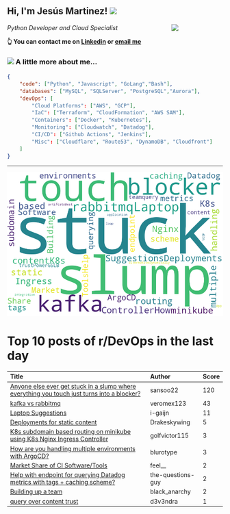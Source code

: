 <!--
**jmartinezl/jmartinezl** is a ✨ _special_ ✨ repository because its `README.md` (this file) appears on your GitHub profile.

Here are some ideas to get you started:

- 🔭 I’m currently working on ...
- 🌱 I’m currently learning ...
- 👯 I’m looking to collaborate on ...
- 🤔 I’m looking for help with ...
- 💬 Ask me about ...
- 📫 How to reach me: ...
- 😄 Pronouns: ...
- ⚡ Fun fact: ...
-->

<h2>Hi, I'm Jesús Martinez! <img src="https://media.giphy.com/media/WUlplcMpOCEmTGBtBW/giphy.gif" width="30"> </h2>
<img align='right' src="https://media.giphy.com/media/NytMLKyiaIh6VH9SPm/giphy.gif" width="120">
<p><em>Python Developer and Cloud Specialist
</em></p>

**👆 You can contact me on [Linkedin](https://www.linkedin.com/in/jes%C3%BAs-martinez-2b7b10104/) or [email me](mailto:jesus.mtz.lorenzo@gmail.com)**

### <img src="https://media.giphy.com/media/VgCDAzcKvsR6OM0uWg/giphy.gif" width="50"> A little more about me...  

```json
{
    "code": ["Python", "Javascript", "GoLang","Bash"],
    "databases": ["MySQL", "SQLServer", "PostgreSQL","Aurora"],
    "devOps": [
        "Cloud Platforms": ["AWS", "GCP"],
        "IaC": ["Terraform", "CloudFormation", "AWS SAM"],
        "Containers": ["Docker", "Kubernetes"],
        "Monitoring": ["Cloudwatch", "Datadog"],
        "CI/CD": ["Github Actions", "Jenkins"],
        "Misc": ["Cloudflare", "Route53", "DynamoDB", "Cloudfront"]
    ]
}
```
---

![Wordcloud](./cloud.png)

# Top 10 posts of r/DevOps in the last day

| Title | Author | Score |
|:---|:---|:---|
| [Anyone else ever get stuck in a slump where everything you touch just turns into a blocker?](https://www.reddit.com/r/devops/comments/tdfhqi/anyone_else_ever_get_stuck_in_a_slump_where/) | sansoo22 | 120 |
| [kafka vs rabbitmq](https://www.reddit.com/r/devops/comments/tdcvq5/kafka_vs_rabbitmq/) | veromex123 | 43 |
| [Laptop Suggestions](https://www.reddit.com/r/devops/comments/td9g68/laptop_suggestions/) | i-gaijn | 11 |
| [Deployments for static content](https://www.reddit.com/r/devops/comments/tdprxu/deployments_for_static_content/) | Drakeskywing | 5 |
| [K8s subdomain based routing on minikube using K8s Nginx Ingress Controller](https://www.reddit.com/r/devops/comments/tddsn4/k8s_subdomain_based_routing_on_minikube_using_k8s/) | golfvictor115 | 3 |
| [How are you handling multiple environments with ArgoCD?](https://www.reddit.com/r/devops/comments/tdjbng/how_are_you_handling_multiple_environments_with/) | blurotype | 3 |
| [Market Share of CI Software/Tools](https://www.reddit.com/r/devops/comments/td6404/market_share_of_ci_softwaretools/) | feel__ | 2 |
| [Help with endpoint for querying Datadog metrics with tags + caching scheme?](https://www.reddit.com/r/devops/comments/tda7bi/help_with_endpoint_for_querying_datadog_metrics/) | the-questions-guy | 2 |
| [Building up a team](https://www.reddit.com/r/devops/comments/tdlr0i/building_up_a_team/) | black_anarchy | 2 |
| [query over content trust](https://www.reddit.com/r/devops/comments/tddbkl/query_over_content_trust/) | d3v3ndra | 1 |
